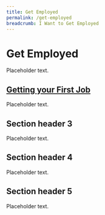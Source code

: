 ```yaml
---
title: Get Employed
permalink: /get-employed
breadcrumb: I Want to Get Employed
---
```


# Get Employed

Placeholder text.

## [Getting your First Job](/_servicebundles/04-get-employed)

Placeholder text.

## Section header 3

Placeholder text.

## Section header 4

Placeholder text.

## Section header 5

Placeholder text.
